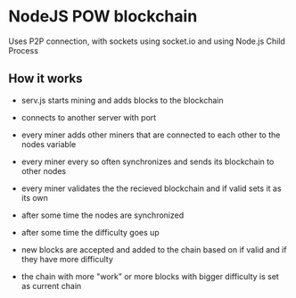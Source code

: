 # NodeJS POW blockchain

Uses P2P connection, with sockets using socket.io and using Node.js Child Process

## How it works

* serv.js starts mining and adds blocks to the blockchain

* connects to another server with port

* every miner adds other miners that are connected to each other to the nodes variable

* every miner every so often synchronizes and sends its blockchain to other nodes

* every miner validates the the recieved blockchain and if valid sets it as its own

* after some time the nodes are synchronized

* after some time the difficulty goes up

* new blocks are accepted and added to the chain based on if valid and if they have more difficulty

* the chain with more "work" or more blocks with bigger difficulty is set as current chain
